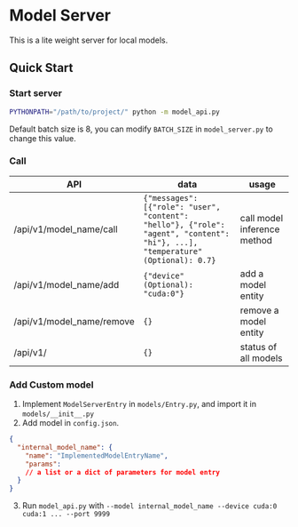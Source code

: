 # Model Server

This is a lite weight server for local models.

## Quick Start

### Start server

```bash
PYTHONPATH="/path/to/project/" python -m model_api.py
```

Default batch size is 8, you can modify `BATCH_SIZE` in `model_server.py` to change this value.

### Call

| API                       | data                                                                                                                           | usage                       |
|---------------------------|--------------------------------------------------------------------------------------------------------------------------------|-----------------------------|
| /api/v1/model_name/call   | `{"messages": [{"role": "user", "content": "hello"}, {"role": "agent", "content": "hi"}, ...], "temperature" (Optional): 0.7}` | call model inference method |
| /api/v1/model_name/add    | `{"device" (Optional): "cuda:0"} `                                                                                             | add a model entity          |
| /api/v1/model_name/remove | `{}`                                                                                                                           | remove a model entity       |
| /api/v1/                  | `{}`                                                                                                                           | status of all models        |

### Add Custom model

1. Implement `ModelServerEntry` in `models/Entry.py`, and import it in `models/__init__.py`
2. Add model in `config.json`.

```json
{
  "internal_model_name": {
    "name": "ImplementedModelEntryName",
    "params":
    // a list or a dict of parameters for model entry
  }
}
```

3. Run `model_api.py` with `--model internal_model_name --device cuda:0 cuda:1 ... --port 9999`